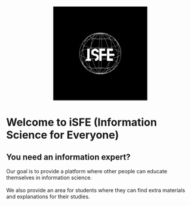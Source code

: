 <p align="center">
  <img src="https://github.com/Information-Science-for-everyone/.github/blob/main/ISfE.png" width="50%"/>
</p>

# Welcome to iSFE (Information Science for Everyone)

## You need an information expert?
Our goal is to provide a platform where other people can educate themselves in information science.<br><br>
We also provide an area for students where they can find extra materials and explanations for their studies.
